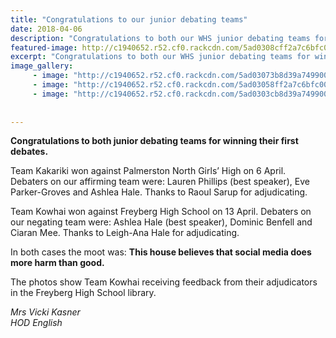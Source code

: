 ```yaml
---
title: "Congratulations to our junior debating teams"
date: 2018-04-06
description: "Congratulations to both our WHS junior debating teams for winning their first debates..."
featured-image: http://c1940652.r52.cf0.rackcdn.com/5ad0308cff2a7c6bfc00152d/Winners-1.jpg
excerpt: "Congratulations to both our WHS junior debating teams for winning their first debates."
image_gallery:
     - image: "http://c1940652.r52.cf0.rackcdn.com/5ad03073b8d39a7499001556/Team-Kakariki.jpg"
     - image: "http://c1940652.r52.cf0.rackcdn.com/5ad03058ff2a7c6bfc00152b/feedback-2.jpg"
     - image: "http://c1940652.r52.cf0.rackcdn.com/5ad0303cb8d39a7499001554/both-teams.jpg"
    
    
---
```


<p><strong>Congratulations to both junior debating teams for winning their first debates.&nbsp;</strong></p>
<p><strong></strong>Team Kakariki won against Palmerston North Girls&rsquo; High on 6 April. Debaters on our affirming team were: Lauren Phillips (best speaker), Eve Parker-Groves and Ashlea Hale. Thanks to Raoul Sarup for adjudicating.</p>
<p>Team Kowhai won against Freyberg High School on 13&nbsp;April. Debaters on our negating team were: Ashlea Hale (best speaker), Dominic Benfell and Ciaran Mee. Thanks to Leigh-Ana Hale for adjudicating.</p>
<p>In both cases the moot was: <strong>This house believes that social media does more harm than good.</strong> &nbsp;</p>
<p>The photos show Team Kowhai receiving feedback from their adjudicators in the Freyberg High School library.</p>
<p><em>Mrs Vicki Kasner</em><br /><em>HOD English</em></p>

